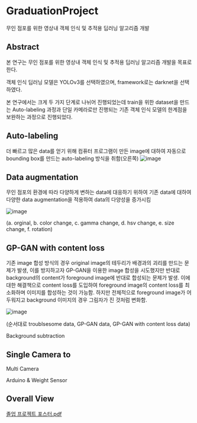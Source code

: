 # GraduationProject

무인 점포를 위한 영상내 객체 인식 및 추적용 딥러닝 알고리즘 개발

## Abstract
본 연구는 무인 점포를 위한 영상내 객체 인식 및 추적용 딥러닝 알고리즘 개발을 목표로 한다. 

객체 인식 딥러닝 모델은 YOLOv3를 선택하였으며, framework로는 darknet을 선택하였다. 

본 연구에서는 크게 두 가지 단계로 나뉘어 진행되었는데 train을 위한 dataset을 만드는 Auto-labeling 과정과 단일 카메라로만 진행되는 기존 객체 인식 모델의 한계점을 보완하는 과정으로 진행되었다.

## Auto-labeling

더 빠르고 많은 data를 얻기 위해 컴퓨터 프로그램이 만든 image에 대하여 자동으로 bounding box를 만드는 auto-labeling 방식을 취함(오른쪽)
![image](https://user-images.githubusercontent.com/37990408/229814018-d83c1bf4-1f5f-4173-9b69-8033d73ec92c.png)

## Data augmentation
무인 점포의 환경에 따라 다양하게 변하는 data에 대응하기 위하여 기존 data에 대하여 다양한 data augmentation을 적용하여 data의 다양성을 증가시킴

![image](https://user-images.githubusercontent.com/37990408/229814644-1f24eb1e-a2c1-41ca-9981-13e5f7572002.png)

(a. orginal, b. color change, c. gamma change, d. hsv change, e. size change, f. rotation)

## GP-GAN with content loss
기존 image 합성 방식의 경우 original image의 테두리가 배경과의 괴리를 만드는 문제가 발생, 이를 방지하고자 GP-GAN을 이용한 image 합성을 시도했지만 반대로 background의
content가 foreground image에 반대로 합성되는 문제가 발생. 
이에 대한 해결책으로 content loss를 도입하여 foreground image의 content loss를 최소화하며 이미지를 합성하는 것이 가능함. 
하지만 전체적으로 foreground image가 어두워지고 background 이미지의 경우 그림자가 진 것처럼 변화함.

![image](https://user-images.githubusercontent.com/37990408/229816345-752738da-1780-4dd5-a972-836cb8ca3e13.png)

(순서대로 troublsesome data, GP-GAN data, GP-GAN with content loss data)

Background subtraction

## Single Camera to

Multi Camera

Arduino & Weight Sensor


## Overall View

[졸업 프로젝트 포스터.pdf](https://github.com/peardanny97/GraduationProject/files/11148431/_.pdf)
